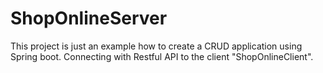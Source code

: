 # ShopOnlineServer

This project is just an example how to create a CRUD application using Spring boot. Connecting with Restful API to the client "ShopOnlineClient".